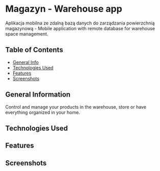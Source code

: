 # Magazyn - Warehouse app
Aplikacja mobilna ze zdalną bazą danych do zarządzania powierzchnią magazynową - Mobile application with remote database for warehouse space management.

## Table of Contents
* [General Info](#general-information)
* [Technologies Used](#technologies-used)
* [Features](#features)
* [Screenshots](#screenshots)

## General Information
Control and manage your products in the warehouse, store or have everything organized in your home. 

## Technologies Used


## Features


## Screenshots



